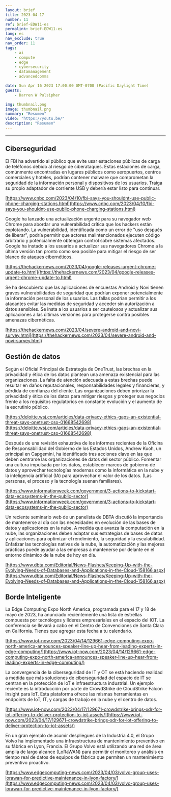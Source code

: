 ```yaml
---
layout: brief
title: 2023-04-17
number: 11
ref: brief-EDW11-es
permalink: brief-EDW11-es
lang: es
nav_exclude: true
nav_order: 11
tags:
    - ai
    - compute
    - edge
    - cybersecurity
    - datamanagement
    - advancedcomms

date: Sun Apr 16 2023 17:00:00 GMT-0700 (Pacific Daylight Time)
guests:
    - Darren W Pulsipher

img: thumbnail.png
image: thumbnail.png
summary: "Resumen"
video: "https://youtu.be/"
description: "Resumen"
---
```






---

## Ciberseguridad

El FBI ha advertido al público que evite usar estaciones públicas de carga de teléfonos debido al riesgo de ciberataques. Estas estaciones de carga, comúnmente encontradas en lugares públicos como aeropuertos, centros comerciales y hoteles, podrían contener malware que comprometan la seguridad de la información personal y dispositivos de los usuarios. Traiga su propio adaptador de corriente USB y debería estar listo para continuar.

[https://www.cnbc.com/2023/04/10/fbi-says-you-shouldnt-use-public-phone-charging-stations.html](https://www.cnbc.com/2023/04/10/fbi-says-you-shouldnt-use-public-phone-charging-stations.html)

Google ha lanzado una actualización urgente para su navegador web Chrome para abordar una vulnerabilidad crítica que los hackers están explotando. La vulnerabilidad, identificada como un error de "uso después de liberar", podría permitir que actores malintencionados ejecuten código arbitrario y potencialmente obtengan control sobre sistemas afectados. Google ha instado a los usuarios a actualizar sus navegadores Chrome a la última versión tan pronto como sea posible para mitigar el riesgo de ser blanco de ataques cibernéticos.

[https://thehackernews.com/2023/04/google-releases-urgent-chrome-update-to.html](https://thehackernews.com/2023/04/google-releases-urgent-chrome-update-to.html)

Se ha descubierto que las aplicaciones de encuestas Android y Novi tienen graves vulnerabilidades de seguridad que podrían exponer potencialmente la información personal de los usuarios. Las fallas podrían permitir a los atacantes evitar las medidas de seguridad y acceder sin autorización a datos sensibles. Se insta a los usuarios a ser cautelosos y actualizar sus aplicaciones a las últimas versiones para protegerse contra posibles amenazas cibernéticas.

[https://thehackernews.com/2023/04/severe-android-and-novi-survey.html](https://thehackernews.com/2023/04/severe-android-and-novi-survey.html)

## Gestión de datos

Según el Oficial Principal de Estrategia de OneTrust, las brechas en la privacidad y ética de los datos plantean una amenaza existencial para las organizaciones. La falta de atención adecuada a estas brechas puede resultar en daños reputacionales, responsabilidades legales y financieras, y pérdida de confianza del cliente. Las organizaciones deben priorizar la privacidad y ética de los datos para mitigar riesgos y proteger sus negocios frente a los requisitos regulatorios en constante evolución y el aumento de la escrutinio público.

[https://deloitte.wsj.com/articles/data-privacy-ethics-gaps-an-existential-threat-says-onetrust-cso-01668542698](https://deloitte.wsj.com/articles/data-privacy-ethics-gaps-an-existential-threat-says-onetrust-cso-01668542698)

Después de una revisión exhaustiva de los informes recientes de la Oficina de Responsabilidad del Gobierno de los Estados Unidos, Andrew Kuoh, un principal en Capgemini, ha identificado tres acciones clave en las que deben centrarse las organizaciones de datos del sector público. Fomentar una cultura impulsada por los datos, establecer marcos de gobierno de datos y aprovechar tecnologías modernas como la informática en la nube y la inteligencia artificial (IA) para aprovechar el valor de los datos. (Las personas, el proceso y la tecnología suenan familiares).

[https://www.informationweek.com/government/3-actions-to-kickstart-data-ecosystems-in-the-public-sector](https://www.informationweek.com/government/3-actions-to-kickstart-data-ecosystems-in-the-public-sector)

Un reciente seminario web de un panelista de DBTA discutió la importancia de mantenerse al día con las necesidades en evolución de las bases de datos y aplicaciones en la nube. A medida que avanza la computación en la nube, las organizaciones deben adaptar sus estrategias de bases de datos y aplicaciones para optimizar el rendimiento, la seguridad y la escalabilidad. Enfatizar las tecnologías nativas de la nube, la automatización y las mejores prácticas puede ayudar a las empresas a mantenerse por delante en el entorno dinámico de la nube de hoy en día.

[https://www.dbta.com/Editorial/News-Flashes/Keeping-Up-with-the-Evolving-Needs-of-Databases-and-Applications-in-the-Cloud-158166.aspx](https://www.dbta.com/Editorial/News-Flashes/Keeping-Up-with-the-Evolving-Needs-of-Databases-and-Applications-in-the-Cloud-158166.aspx)

## Borde Inteligente

La Edge Computing Expo North America, programada para el 17 y 18 de mayo de 2023, ha anunciado recientemente una lista de estrellas compuesta por tecnólogos y líderes empresariales en el espacio del IOT. La conferencia se llevará a cabo en el Centro de Convenciones de Santa Clara en California. Tienes que agregar esta fecha a tu calendario.

[https://www.iot-now.com/2023/04/14/129661-edge-computing-expo-north-america-announces-speaker-line-up-hear-from-leading-experts-in-edge-computing/](https://www.iot-now.com/2023/04/14/129661-edge-computing-expo-north-america-announces-speaker-line-up-hear-from-leading-experts-in-edge-computing/)

La convergencia de la ciberseguridad de IT y OT se está haciendo realidad a medida que más soluciones de ciberseguridad del espacio de IT se centran en la protección de IoT e infraestructura industrial. Un ejemplo reciente es la introducción por parte de CrowdStrike de CloudStrike Falcon Insight para IoT. Esta plataforma ofrece las mismas herramientas en endpoints de IoT, IT, y cargas de trabajo en la nube y el centro de datos.

[https://www.iot-now.com/2023/04/17/129671-crowdstrike-brings-xdr-for-iot-offering-to-deliver-protection-to-iot-assets/](https://www.iot-now.com/2023/04/17/129671-crowdstrike-brings-xdr-for-iot-offering-to-deliver-protection-to-iot-assets/)

En un gran ejemplo de asumir despliegues de la Industria 4.0, el Grupo Volvo ha implementado una infraestructura de mantenimiento preventivo en su fábrica en Lyon, Francia. El Grupo Volvo está utilizando una red de área amplia de largo alcance (LoRaWAN) para permitir el monitoreo y análisis en tiempo real de datos de equipos de fábrica que permiten un mantenimiento preventivo proactivo.

[https://www.edgecomputing-news.com/2023/04/03/volvo-group-uses-lorawan-for-predictive-maintenance-in-lyon-factory/](https://www.edgecomputing-news.com/2023/04/03/volvo-group-uses-lorawan-for-predictive-maintenance-in-lyon-factory/)


